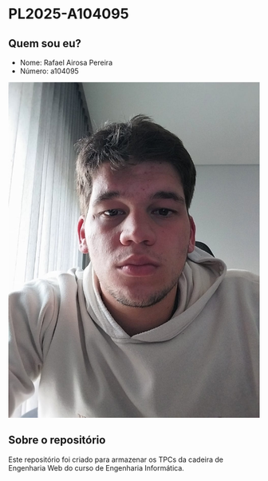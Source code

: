 # PL2025-A104095

## Quem sou eu?
- Nome: Rafael Airosa Pereira
- Número: a104095

![Rafael Pereira](rafael.jpeg)  

## Sobre o repositório
Este repositório foi criado para armazenar os TPCs da cadeira de Engenharia Web do curso de Engenharia Informática.
